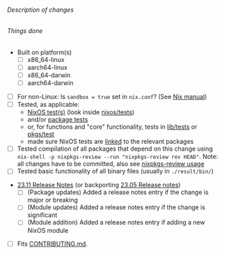 ###### Description of changes

<!--
For package updates please link to a changelog or describe changes, this helps your fellow maintainers discover breaking updates.
For new packages please briefly describe the package or provide a link to its homepage.
-->

###### Things done

<!-- Please check what applies. Note that these are not hard requirements but merely serve as information for reviewers. -->

- Built on platform(s)
  - [ ] x86_64-linux
  - [ ] aarch64-linux
  - [ ] x86_64-darwin
  - [ ] aarch64-darwin
- [ ] For non-Linux: Is `sandbox = true` set in `nix.conf`? (See [Nix manual](https://nixos.org/manual/nix/stable/command-ref/conf-file.html))
- [ ] Tested, as applicable:
  - [NixOS test(s)](https://nixos.org/manual/nixos/unstable/index.html#sec-nixos-tests) (look inside [nixos/tests](https://github.com/NixOS/nixpkgs/blob/master/nixos/tests))
  - and/or [package tests](https://nixos.org/manual/nixpkgs/unstable/#sec-package-tests)
  - or, for functions and "core" functionality, tests in [lib/tests](https://github.com/NixOS/nixpkgs/blob/master/lib/tests) or [pkgs/test](https://github.com/NixOS/nixpkgs/blob/master/pkgs/test)
  - made sure NixOS tests are [linked](https://nixos.org/manual/nixpkgs/unstable/#ssec-nixos-tests-linking) to the relevant packages
- [ ] Tested compilation of all packages that depend on this change using `nix-shell -p nixpkgs-review --run "nixpkgs-review rev HEAD"`. Note: all changes have to be committed, also see [nixpkgs-review usage](https://github.com/Mic92/nixpkgs-review#usage)
- [ ] Tested basic functionality of all binary files (usually in `./result/bin/`)
- [23.11 Release Notes](https://github.com/NixOS/nixpkgs/blob/master/nixos/doc/manual/release-notes/rl-2311.section.md) (or backporting [23.05 Release notes](https://github.com/NixOS/nixpkgs/blob/master/nixos/doc/manual/release-notes/rl-2305.section.md))
  - [ ] (Package updates) Added a release notes entry if the change is major or breaking
  - [ ] (Module updates) Added a release notes entry if the change is significant
  - [ ] (Module addition) Added a release notes entry if adding a new NixOS module
- [ ] Fits [CONTRIBUTING.md](https://github.com/NixOS/nixpkgs/blob/master/CONTRIBUTING.md).

<!--
To help with the large amounts of pull requests, we would appreciate your
reviews of other pull requests, especially simple package updates. Just leave a
comment describing what you have tested in the relevant package/service.
Reviewing helps to reduce the average time-to-merge for everyone.
Thanks a lot if you do!

List of open PRs: https://github.com/NixOS/nixpkgs/pulls
Reviewing guidelines: https://nixos.org/manual/nixpkgs/unstable/#chap-reviewing-contributions
-->
